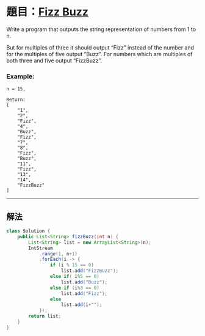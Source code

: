 # 題目：[Fizz Buzz](https://leetcode.com/problems/fizz-buzz/)

Write a program that outputs the string representation of numbers from 1 to n.

But for multiples of three it should output “Fizz” instead of the number and for the multiples of five output “Buzz”. For numbers which are multiples of both three and five output “FizzBuzz”.

### **Example:**

```
n = 15,

Return:
[
    "1",
    "2",
    "Fizz",
    "4",
    "Buzz",
    "Fizz",
    "7",
    "8",
    "Fizz",
    "Buzz",
    "11",
    "Fizz",
    "13",
    "14",
    "FizzBuzz"
]
```

---

## 解法

```java
class Solution {
    public List<String> fizzBuzz(int n) {
        List<String> list = new ArrayList<String>(n);
        IntStream
            .range(1, n+1)
            .forEach(i -> {
                if (i % 15 == 0)
                    list.add("FizzBuzz");
                else if( i%5 == 0)
                    list.add("Buzz");
                else if (i%3 == 0)
                    list.add("Fizz");
                else
                    list.add(i+"");
            });
        return list;
    }
}
```
